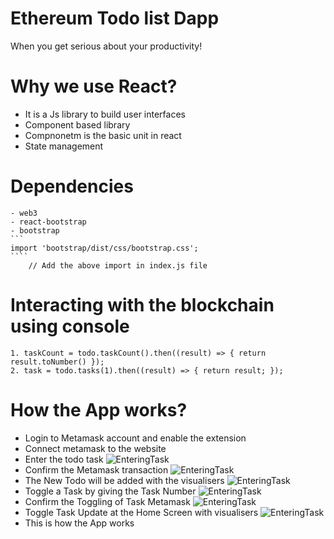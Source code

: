 # Ethereum Todo list Dapp
When you get serious about your productivity!

# Why we use React?
- It is a Js library to build user interfaces
- Component based library
- Compnonetm is the basic unit in react
- State management

# Dependencies
    - web3
    - react-bootstrap
    - bootstrap 
    ```
    import 'bootstrap/dist/css/bootstrap.css'; 
    ````
        // Add the above import in index.js file
    
 
# Interacting with the blockchain using console
    1. taskCount = todo.taskCount().then((result) => { return result.toNumber() });
    2. task = todo.tasks(1).then((result) => { return result; });

# How the App works?
- Login to Metamask account and enable the extension
- Connect metamask to the website
- Enter the todo task 
![EnteringTask]('./screenshots/enteringtask.png')
- Confirm the Metamask transaction
![EnteringTask]('./screenshots/confirmentermetamask.png')
- The New Todo will be added with the visualisers
![EnteringTask]('./screenshots/newTodoAdded.png')
- Toggle a Task by giving the Task Number
![EnteringTask]('./screenshots/toggleTask.png')
- Confirm the Toggling of Task Metamask
![EnteringTask]('./screenshots/toggleConfirmMetamask.png')
- Toggle Task Update at the Home Screen with visualisers
![EnteringTask]('./screenshots/toggleHome.png')
- This is how the App works

